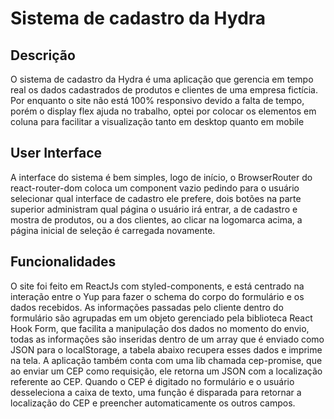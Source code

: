 # Sistema de cadastro da Hydra

## Descrição 

O sistema de cadastro da Hydra é uma aplicação que gerencia em tempo real os dados cadastrados de produtos e clientes de uma empresa fictícia. Por enquanto o site não está 100% responsivo devido a falta de tempo, porém o display flex ajuda no trabalho, optei por colocar os elementos em coluna para facilitar a visualização tanto em desktop quanto em mobile

## User Interface

A interface do sistema é bem simples, logo de início, o BrowserRouter do react-router-dom coloca um component vazio pedindo para o usuário selecionar qual interface de cadastro ele prefere, dois botões na parte superior administram qual página o usuário irá entrar, a de cadastro e mostra de produtos, ou a dos clientes, ao clicar na logomarca acima, a página inicial de seleção é carregada novamente.

## Funcionalidades

O site foi feito em ReactJs com styled-components, e está centrado na interação entre o Yup para fazer o schema do corpo do formulário e os dados recebidos. As informações passadas pelo cliente dentro do formulário são agrupadas em um objeto gerenciado pela biblioteca React Hook Form, que facilita a manipulação dos dados no momento do envio, todas as informações são inseridas dentro de um array que é enviado como JSON para o localStorage, a tabela abaixo recupera esses dados e imprime na tela. A aplicação também conta com uma lib chamada cep-promise, que ao enviar um CEP como requisição, ele retorna um JSON com a localização referente ao CEP. Quando o CEP é digitado no formulário e o usuário desseleciona a caixa de texto, uma função é disparada para retornar a localização do CEP e preencher automaticamente os outros campos. 

